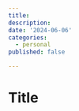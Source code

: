 ```yaml
---
title: 
description: 
date: '2024-06-06'
categories:
  - personal
published: false

---
```


# Title